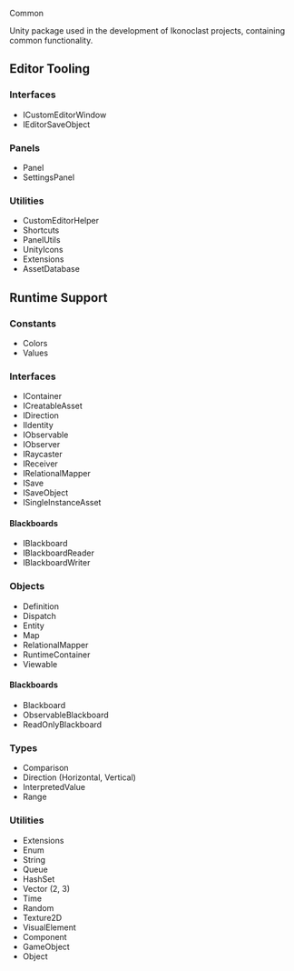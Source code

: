 Common

Unity package used in the development of Ikonoclast projects, containing common functionality.

## Editor Tooling

### Interfaces

- ICustomEditorWindow
- IEditorSaveObject

### Panels

- Panel
- SettingsPanel

### Utilities

- CustomEditorHelper
- Shortcuts
- PanelUtils
- UnityIcons
- Extensions
 - AssetDatabase

## Runtime Support

### Constants

- Colors
- Values

### Interfaces

- IContainer
- ICreatableAsset
- IDirection
- IIdentity
- IObservable
- IObserver
- IRaycaster
- IReceiver
- IRelationalMapper
- ISave
- ISaveObject
- ISingleInstanceAsset

#### Blackboards

- IBlackboard
- IBlackboardReader
- IBlackboardWriter

### Objects

- Definition
- Dispatch
- Entity
- Map
- RelationalMapper
- RuntimeContainer
- Viewable

#### Blackboards

- Blackboard
- ObservableBlackboard
- ReadOnlyBlackboard

### Types

- Comparison
- Direction (Horizontal, Vertical)
- InterpretedValue
- Range

### Utilities

- Extensions
 - Enum
 - String
 - Queue
 - HashSet
 - Vector (2, 3)
 - Time
 - Random
 - Texture2D
 - VisualElement
 - Component
 - GameObject
 - Object